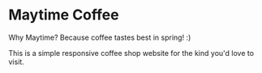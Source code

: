 # Maytime Coffee

Why Maytime? Because coffee tastes best in spring! :) 

This is a simple responsive coffee shop website for the kind you'd love to visit.
